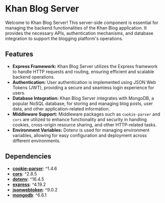 # Khan Blog Server

Welcome to Khan Blog Server! This server-side component is essential for managing the backend functionalities of the Khan Blog application. It provides the necessary APIs, authentication mechanisms, and database integration to support the blogging platform's operations.

## Features

- **Express Framework:** Khan Blog Server utilizes the Express framework to handle HTTP requests and routing, ensuring efficient and scalable backend operations.
- **Authentication:** User authentication is implemented using JSON Web Tokens (JWT), providing a secure and seamless login experience for users.
- **Database Integration:** Khan Blog Server integrates with MongoDB, a popular NoSQL database, for storing and managing blog posts, user data, and other application-related information.
- **Middleware Support:** Middleware packages such as `cookie-parser` and `cors` are utilized to enhance functionality and security in handling cookies, cross-origin resource sharing, and other HTTP-related tasks.
- **Environment Variables:** Dotenv is used for managing environment variables, allowing for easy configuration and deployment across different environments.

## Dependencies

- **[cookie-parser](https://www.npmjs.com/package/cookie-parser)**: ^1.4.6
- **[cors](https://www.npmjs.com/package/cors)**: ^2.8.5
- **[dotenv](https://www.npmjs.com/package/dotenv)**: ^16.4.5
- **[express](https://www.npmjs.com/package/express)**: ^4.19.2
- **[jsonwebtoken](https://www.npmjs.com/package/jsonwebtoken)**: ^9.0.2
- **[mongodb](https://www.npmjs.com/package/mongodb)**: ^6.6.1

